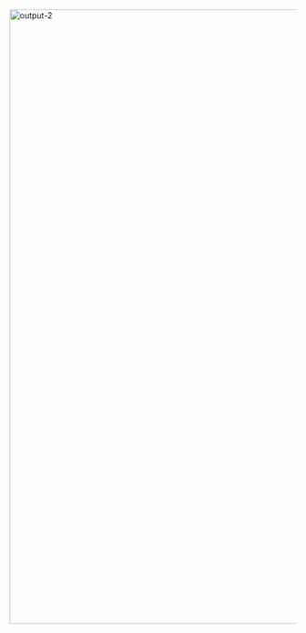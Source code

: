 <img width="1917" height="1078" alt="output-2" src="https://github.com/user-attachments/assets/88c34a6f-6e16-44b4-a6b9-e9aa788eef78" />
